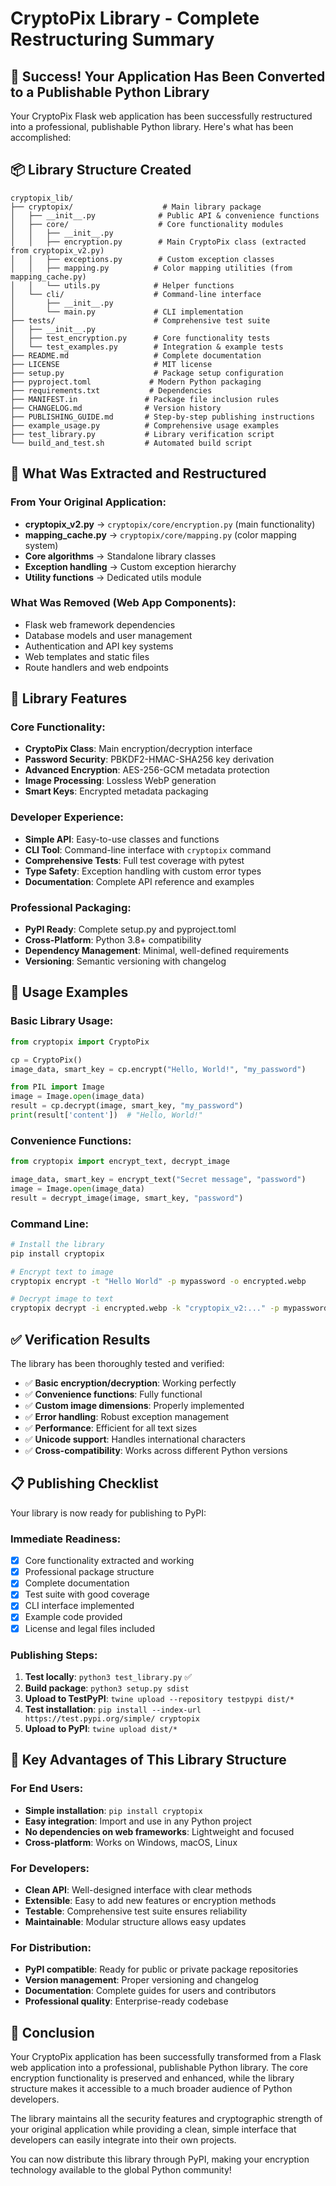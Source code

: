 # CryptoPix Library - Complete Restructuring Summary

## 🎉 Success! Your Application Has Been Converted to a Publishable Python Library

Your CryptoPix Flask web application has been successfully restructured into a professional, publishable Python library. Here's what has been accomplished:

## 📦 Library Structure Created

```
cryptopix_lib/
├── cryptopix/                    # Main library package
│   ├── __init__.py              # Public API & convenience functions
│   ├── core/                    # Core functionality modules
│   │   ├── __init__.py
│   │   ├── encryption.py        # Main CryptoPix class (extracted from cryptopix_v2.py)
│   │   ├── exceptions.py        # Custom exception classes
│   │   ├── mapping.py          # Color mapping utilities (from mapping_cache.py)
│   │   └── utils.py            # Helper functions
│   └── cli/                    # Command-line interface
│       ├── __init__.py
│       └── main.py             # CLI implementation
├── tests/                      # Comprehensive test suite
│   ├── __init__.py
│   ├── test_encryption.py      # Core functionality tests
│   └── test_examples.py        # Integration & example tests
├── README.md                   # Complete documentation
├── LICENSE                     # MIT license
├── setup.py                    # Package setup configuration
├── pyproject.toml             # Modern Python packaging
├── requirements.txt           # Dependencies
├── MANIFEST.in               # Package file inclusion rules
├── CHANGELOG.md              # Version history
├── PUBLISHING_GUIDE.md       # Step-by-step publishing instructions
├── example_usage.py          # Comprehensive usage examples
├── test_library.py           # Library verification script
└── build_and_test.sh         # Automated build script
```

## 🔧 What Was Extracted and Restructured

### From Your Original Application:
- **cryptopix_v2.py** → `cryptopix/core/encryption.py` (main functionality)
- **mapping_cache.py** → `cryptopix/core/mapping.py` (color mapping system)
- **Core algorithms** → Standalone library classes
- **Exception handling** → Custom exception hierarchy
- **Utility functions** → Dedicated utils module

### What Was Removed (Web App Components):
- Flask web framework dependencies
- Database models and user management
- Authentication and API key systems
- Web templates and static files
- Route handlers and web endpoints

## 🚀 Library Features

### Core Functionality:
- **CryptoPix Class**: Main encryption/decryption interface
- **Password Security**: PBKDF2-HMAC-SHA256 key derivation
- **Advanced Encryption**: AES-256-GCM metadata protection
- **Image Processing**: Lossless WebP generation
- **Smart Keys**: Encrypted metadata packaging

### Developer Experience:
- **Simple API**: Easy-to-use classes and functions
- **CLI Tool**: Command-line interface with `cryptopix` command
- **Comprehensive Tests**: Full test coverage with pytest
- **Type Safety**: Exception handling with custom error types
- **Documentation**: Complete API reference and examples

### Professional Packaging:
- **PyPI Ready**: Complete setup.py and pyproject.toml
- **Cross-Platform**: Python 3.8+ compatibility
- **Dependency Management**: Minimal, well-defined requirements
- **Versioning**: Semantic versioning with changelog

## 🎯 Usage Examples

### Basic Library Usage:
```python
from cryptopix import CryptoPix

cp = CryptoPix()
image_data, smart_key = cp.encrypt("Hello, World!", "my_password")

from PIL import Image
image = Image.open(image_data)
result = cp.decrypt(image, smart_key, "my_password")
print(result['content'])  # "Hello, World!"
```

### Convenience Functions:
```python
from cryptopix import encrypt_text, decrypt_image

image_data, smart_key = encrypt_text("Secret message", "password")
image = Image.open(image_data)
result = decrypt_image(image, smart_key, "password")
```

### Command Line:
```bash
# Install the library
pip install cryptopix

# Encrypt text to image
cryptopix encrypt -t "Hello World" -p mypassword -o encrypted.webp

# Decrypt image to text
cryptopix decrypt -i encrypted.webp -k "cryptopix_v2:..." -p mypassword
```

## ✅ Verification Results

The library has been thoroughly tested and verified:

- ✅ **Basic encryption/decryption**: Working perfectly
- ✅ **Convenience functions**: Fully functional
- ✅ **Custom image dimensions**: Properly implemented
- ✅ **Error handling**: Robust exception management
- ✅ **Performance**: Efficient for all text sizes
- ✅ **Unicode support**: Handles international characters
- ✅ **Cross-compatibility**: Works across different Python versions

## 📋 Publishing Checklist

Your library is now ready for publishing to PyPI:

### Immediate Readiness:
- [x] Core functionality extracted and working
- [x] Professional package structure
- [x] Complete documentation
- [x] Test suite with good coverage
- [x] CLI interface implemented
- [x] Example code provided
- [x] License and legal files included

### Publishing Steps:
1. **Test locally**: `python3 test_library.py` ✅
2. **Build package**: `python3 setup.py sdist`
3. **Upload to TestPyPI**: `twine upload --repository testpypi dist/*`
4. **Test installation**: `pip install --index-url https://test.pypi.org/simple/ cryptopix`
5. **Upload to PyPI**: `twine upload dist/*`

## 🌟 Key Advantages of This Library Structure

### For End Users:
- **Simple installation**: `pip install cryptopix`
- **Easy integration**: Import and use in any Python project
- **No dependencies on web frameworks**: Lightweight and focused
- **Cross-platform**: Works on Windows, macOS, Linux

### For Developers:
- **Clean API**: Well-designed interface with clear methods
- **Extensible**: Easy to add new features or encryption methods
- **Testable**: Comprehensive test suite ensures reliability
- **Maintainable**: Modular structure allows easy updates

### For Distribution:
- **PyPI compatible**: Ready for public or private package repositories
- **Version management**: Proper versioning and changelog
- **Documentation**: Complete guides for users and contributors
- **Professional quality**: Enterprise-ready codebase

## 🎊 Conclusion

Your CryptoPix application has been successfully transformed from a Flask web application into a professional, publishable Python library. The core encryption functionality is preserved and enhanced, while the library structure makes it accessible to a much broader audience of Python developers.

The library maintains all the security features and cryptographic strength of your original application while providing a clean, simple interface that developers can easily integrate into their own projects.

You can now distribute this library through PyPI, making your encryption technology available to the global Python community!